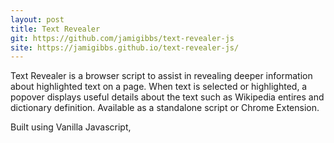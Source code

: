 ```yaml
---
layout: post
title: Text Revealer
git: https://github.com/jamigibbs/text-revealer-js
site: https://jamigibbs.github.io/text-revealer-js/
---
```


Text Revealer is a browser script to assist in revealing deeper information about highlighted text on a page. When text is selected or highlighted, a popover displays useful details about the text such as Wikipedia entires and dictionary definition. Available as a standalone script or Chrome Extension.

Built using Vanilla Javascript, 
